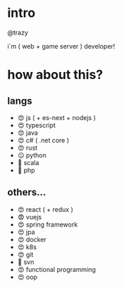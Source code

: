 # intro
@trazy

i`m ( web + game server ) developer!

# how about this?

## langs
- 😍 js ( + es-next + nodejs )
- 😍 typescript
- 😍 java
- 😍 c# ( .net core )
- 😍 rust
- 😐 python
- 🤩 scala
- 🤔 php

## others...
- 😍 react ( + redux )
- 😨 vuejs
- 😍 spring framework
- 😍 jpa
- 😍 docker
- 😍 k8s
- 😍 git
- 🖕 svn
- 😍 functional programming
- 😍 oop

